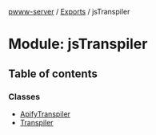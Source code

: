 [pwww-server](../devdocs.md) / [Exports](../devdocs.md) / jsTranspiler

# Module: jsTranspiler

## Table of contents

### Classes

- [ApifyTranspiler](../classes/ApifyTranspiler.md)
- [Transpiler](../classes/Transpiler.md)
